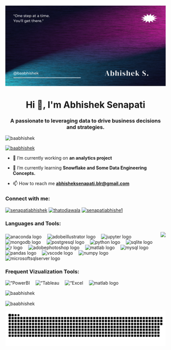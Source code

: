 ![logo](https://github.com/baabhishek/baabhishek/blob/main/AB2.png)

<h1 align="center">Hi 👋, I'm Abhishek Senapati</h1>
<h3 align="center">A passionate to leveraging data to drive business decisions and strategies.</h3>


<p align="left"> <img src="https://komarev.com/ghpvc/?username=baabhishek&label=Profile%20views&color=0e75b6&style=flat" alt="baabhishek" /> </p>

<p align="left"> <a href="https://github.com/ryo-ma/github-profile-trophy"><img src="https://github-profile-trophy.vercel.app/?username=baabhishek" alt="baabhishek" /></a> </p>

- 🔭 I’m currently working on **an analytics project**

- 🌱 I’m currently learning **Snowflake and Some Data Engineering Concepts.**

- 📫 How to reach me **abhisheksenapati.blr@gmail.com**

<h3 align="left">Connect with me:</h3>
<p align="left">
<a href="https://linkedin.com/in/senapatiabhishek" target="blank"><img align="center" src="https://raw.githubusercontent.com/rahuldkjain/github-profile-readme-generator/master/src/images/icons/Social/linked-in-alt.svg" alt="senapatiabhishek" height="30" width="40" /></a>
<a href="https://instagram.com/thatodiawala" target="blank"><img align="center" src="https://raw.githubusercontent.com/rahuldkjain/github-profile-readme-generator/master/src/images/icons/Social/instagram.svg" alt="thatodiawala" height="30" width="40" /></a>
<a href="https://www.hackerrank.com/senapatiabhishe1" target="blank"><img align="center" src="https://raw.githubusercontent.com/rahuldkjain/github-profile-readme-generator/master/src/images/icons/Social/hackerrank.svg" alt="senapatiabhishe1" height="30" width="40" /></a>
</p>

<h3 align="left">Languages and Tools:</h3>
<img align="right" height="180" src="https://user-images.githubusercontent.com/69011963/137184767-79a13ec7-1bb3-4341-a6da-3a149c9c159a.gif"  />

###

<div align="left">
  <img src="https://cdn.simpleicons.org/anaconda/44A833" height="30" alt="anaconda logo"  />
  <img width="10" />
  <img src="https://cdn.simpleicons.org/adobeillustrator/FF9A00" height="30" alt="adobeillustrator logo"  />
  <img width="10" />
  <img src="https://cdn.simpleicons.org/jupyter/F37626" height="30" alt="jupyter logo"  />
  <img width="10" />
  <img src="https://cdn.simpleicons.org/mongodb/47A248" height="30" alt="mongodb logo"  />
  <img width="10" />
  <img src="https://cdn.simpleicons.org/postgresql/4169E1" height="30" alt="postgresql logo"  />
  <img width="10" />
  <img src="https://skillicons.dev/icons?i=py" height="30" alt="python logo"  />
  <img width="10" />
  <img src="https://skillicons.dev/icons?i=sqlite" height="30" alt="sqlite logo"  />
  <img width="10" />
  <img src="https://cdn.simpleicons.org/r/276DC3" height="30" alt="r logo"  />
  <img width="10" />
  <img src="https://skillicons.dev/icons?i=ps" height="30" alt="adobephotoshop logo"  />
  <img width="10" />
  <img src="https://skillicons.dev/icons?i=matlab" height="30" alt="matlab logo"  />
  <img width="10" />
  <img src="https://skillicons.dev/icons?i=mysql" height="30" alt="mysql logo"  />
  <img width="10" />
  <img src="https://cdn.jsdelivr.net/gh/devicons/devicon/icons/pandas/pandas-original.svg" height="30" alt="pandas logo"  />
  <img width="10" />
  <img src="https://cdn.simpleicons.org/visualstudiocode/007ACC" height="30" alt="vscode logo"  />
  <img width="10" />
  <img src="https://cdn.jsdelivr.net/gh/devicons/devicon/icons/numpy/numpy-original.svg" height="30" alt="numpy logo"  />
  <img width="10" />
  <img src="https://cdn.simpleicons.org/microsoftsqlserver/CC2927" height="30" alt="microsoftsqlserver logo"  />
</div>

###

<h3 align="left">Frequent Vizualization Tools:</h3>

<div align="left">
  <img src="https://cdn.simpleicons.org/powerbi/F2C811" height="30" alt=“PowerBI logo"  />
  <img width="10" />
  <img src="https://cdn.simpleicons.org/tableau/#E97627" height="30" alt=“Tableau logo"  />
  <img width="10" />
  <img src="https://cdn.simpleicons.org/microsoftexcel/FF9A00" height="30" alt=“Excel logo"  />
  <img width="10" />
  <img src="https://skillicons.dev/icons?i=matlab" height="30" alt="matlab logo"  />
  <img width="10" />
</div>

<p><img align="center" src="https://github-readme-stats.vercel.app/api/top-langs?username=baabhishek&show_icons=true&locale=en&layout=compact" alt="baabhishek" /></p>

<p><img align="center" src="https://github-readme-streak-stats.herokuapp.com/?user=baabhishek&" alt="baabhishek" /></p>

<p align="center">
  <img width="1000" src="https://raw.githubusercontent.com/baabhishek/baabhishek/696ac8dae738d68bdc384fc27d848bd71ed5fda0/github-contribution-grid-snake.svg" alt="snake"/>
</p>


